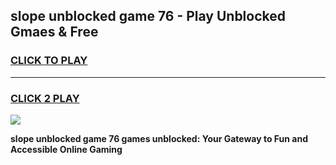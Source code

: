 
## slope unblocked game 76 - Play Unblocked Gmaes & Free
<h3>
<a href="https://news.freeplayer.one?title=slope_unblocked_game_76&ref=23F">CLICK TO PLAY</a></h3>
<hr>

<h3>
<a href="https://news.freeplayer.one?title=slope_unblocked_game_76&ref=23F">CLICK 2 PLAY</a>
  
</h3>

<a href="https://news.freeplayer.one?title=slope_unblocked_game_76&ref=23F/"><img src="https://clearcache.store/games.png"></a>


**slope unblocked game 76 games unblocked: Your Gateway to Fun and Accessible Online Gaming**
